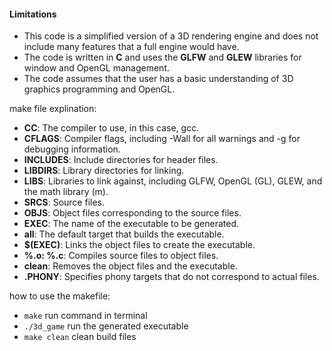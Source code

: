 


#### Limitations
* This code is a simplified version of a 3D rendering engine and does not include many features that a full engine would have.
* The code is written in **C** and uses the **GLFW** and **GLEW** libraries for window and OpenGL management.
* The code assumes that the user has a basic understanding of 3D graphics programming and OpenGL.

make file explination:
* **CC**: The compiler to use, in this case, gcc.
* **CFLAGS**: Compiler flags, including -Wall for all warnings and -g for debugging information.
* **INCLUDES**: Include directories for header files.
* **LIBDIRS**: Library directories for linking.
* **LIBS**: Libraries to link against, including GLFW, OpenGL (GL), GLEW, and the math library (m).
* **SRCS**: Source files.
* **OBJS**: Object files corresponding to the source files.
* **EXEC**: The name of the executable to be generated.
* **all**: The default target that builds the executable.
* **$(EXEC)**: Links the object files to create the executable.
* **%.o: %.c**: Compiles source files to object files.
* **clean**: Removes the object files and the executable.
* **.PHONY**: Specifies phony targets that do not correspond to actual files.

how to use the makefile:
* `make` run command in terminal
* `./3d_game` run the generated executable
* `make clean` clean build files
